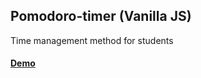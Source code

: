 ## Pomodoro-timer (Vanilla JS)
Time management method for students

#### [Demo](https://adilett02.github.io/pomodoro-timer-JS/)
